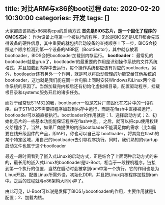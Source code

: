 title: 对比ARM与x86的boot过程
date: 2020-02-20 10:30:00
categories: 开发
tags: []
---
大家都应该熟悉x86架构cpu的启动方式
**首先是BIOS芯片，是一个固化了程序的CMOS芯片：**
作为设备上电第一个被执行的程序，无论是BIOS还是UEFI都会先取得设备的硬件信息，其中重要的就包括启动设备的查找顺序！下一步，BIOS会按照这个顺序检测到第一个设备的MBR区（BootSector），其中就存放着bootloader，BIOS会把bootloader加载到内存运行。
**bootloader：**
最常见的bootloader就是grub了，bootloader的最重要的作用是识别操作系统的文件系统格式，并且加载到内存中去运行，每个操作系统都应该有对应的bootloader。另外，bootloader还有另外一个作用，就是可以将启动管理的功能交给其他系统的bootloader，这也就是我们能在同一台电脑上同时安装Windows和Linux两个操作系统的原因了。当然加载完内核后还有初始化虚拟根目录，配置驱动程序，挂载根目录和systemd服务开启的诸多任务。

而对于经常玩STM32的我，bootloader一般是芯片厂商固化在芯片中的一段程序。由于STM32不需要把程序加载到内存中运行，而是在flash中直接被运行，bootloader可以被直接执行。bootloader的作用就是：1、选择启动方式；2、初始化芯片的一些基本功能能保证程序在flash中运。，之后，就可以把cpu使用权转交给程序了。当然，如果厂商提供的内嵌bootloader不能满足你的需求（比如需要在线升级固件的产品，即IAP），你也可以自己写 bootloader，将其烧在flash的某个特定区域，用自己的bootloader去引导程序执行。同时，我们熟知的startup启动文件也属于这个bootloader

最近一段时间看到了嵌入式Linux的启动方式，正是结合了上面两种启动方式的来的，最长用的嵌入式Linux的bootloader是U-Boot，相当于一段裸机程序，链接到第一个执行的位置，当然在启动时会被拿到ram中第一个执行。它的作用也是为Linux开路，配置Linux所需外设，初始化DDR，并且把Linux内核程序加载到ram中。之后的过程就与x86架构大同小异了。

由此可见，U-Boot可以说是发挥了BIOS与boootloader的作用，主要作用就是1、配置；2、加载内核。
